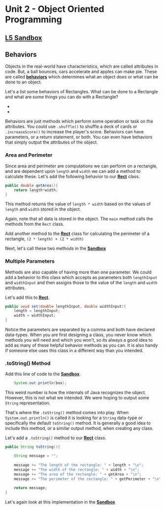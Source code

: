 # Unit 2 - Object Oriented Programming

## [**L5 Sandbox**][sandbox]

## Behaviors

Objects in the real-world have characteristics, which are called attributes in code. But, a ball bounces, cars accelerate and apples can make pie. These are called [**behaviors**](http://www.dmc.fmph.uniba.sk/public_html/doc/Java/ch2.htm#Behavior) which determines what an object does or what can be done to an object.

Let's a list some behaviors of Rectangles. What can be done to a Rectangle and what are some things you can do with a Rectangle?

* <your answer here>
* <your answer here>

Behaviors are just methods which perform some operation or task on the attributes. You could use `.shuffle()` to shuffle a deck of cards or `.increaseScore()` to increase the player's score.  Behaviors can have parameters, or a return statement, or both. You can even have behaviors that simply output the attributes of the object. 

### Area and Perimeter

Since area and perimeter are computations we can perform on a rectangle, and are dependent upon `length` and `width` we can add a method to calculate these. Let's add the following behavior to our [**Rect**][rect] class. 

```java
public double getArea(){
    return length*width;
}
```
This method returns the value of `length * width` based on the values of `length` and `width` stored in the object. 

Again, note that all data is stored in the object. The `main` method calls the methods from the `Rect` class.

Add another method to the [**Rect**][rect] class for calculating the perimeter of a rectangle, `(2 * length) + (2 * width)`

Next, let's call these two methods in the [**Sandbox**][sandbox] 

### Multiple Parameters

Methods are also capable of having more than one parameter. We could add a behavior to this class which accepts as parameters both `lengthInput` and `widthInput` and then assigns those to the value of the `length` and `width` attributes.

Let's add this to [**Rect**][rect]. 

```java
public void set(double lengthInput, double widthInput){
    length = lengthInput;
    width = widthInput;
}
```

Notice the parameters are separated by a comma and both have declared data-types. When you are first designing a class, you never know which methods you will need and which you won't, so its always a good idea to add as many of these helpful behavior methods as you can. It is also handy if someone else uses this class in a different way than you intended. 

### .toString() Method

Add this line of code to the [**Sandbox**][sandbox]. 

```java
    System.out.println(box);
```
This weird number is how the internals of Java recognizes the object. However, this is not what we intended. We were hoping to output some `String` representation. 

That's where the `.toString()` method comes into play. When `System.out.println()` is called it is looking for a `String` data-type or specifically the default `toString()` method. It is generally a good idea to include this method, or a similar output method, when creating any class.

Let's add a `.toString()` method to our [**Rect**][rect] class. 
```java
public String toString(){

    String message = "";
    
    message += "The length of the rectangle: " + length + "\n";
    message += "The width of the rectangle: " + width + "\n";
    message += "The area of the rectangle: " + getArea + "\n";
    message += "The perimeter of the rectangle: " + getPerimeter + "\n";
    
    return message;
}
```

Let's again look at this implementation in the [**Sandbox**][sandbox]

[sandbox]: ../L5.java
[rect]: ../Rect.java